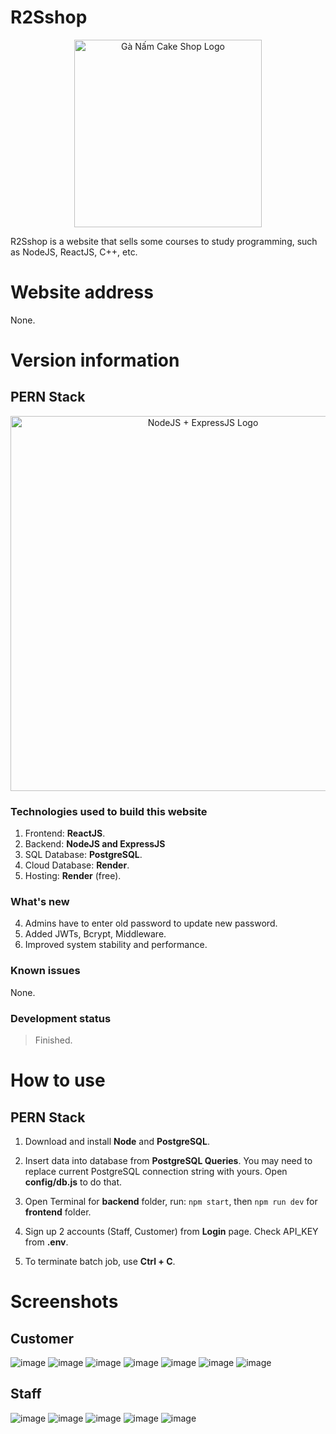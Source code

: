 # R2Sshop

<div align="center">
  <img src="https://github.com/user-attachments/assets/90841f53-c78e-48d2-ae0d-94e12915def1" alt="Gà Nấm Cake Shop Logo" width="300">
</div>

R2Sshop is a website that sells some courses to study programming, such as NodeJS, ReactJS, C++, etc.

# Website address
None.

# Version information
## PERN Stack
<div align="center">
  <img src="https://github.com/user-attachments/assets/175a57dc-d00b-4857-a181-96097b535e7f" alt="NodeJS + ExpressJS Logo" width="600">
</div>

### Technologies used to build this website
1. Frontend: <b>ReactJS</b>.
2. Backend: <b>NodeJS and ExpressJS</b>
3. SQL Database: <b>PostgreSQL</b>.
4. Cloud Database: <b>Render</b>.
5. Hosting: <b>Render</b> (free).

### What's new
4. Admins have to enter old password to update new password.
5. Added JWTs, Bcrypt, Middleware.
6. Improved system stability and performance.

### Known issues
None.

### Development status
> Finished.

# How to use
## PERN Stack
1. Download and install <b>Node</b> and <b>PostgreSQL</b>.
2. Insert data into database from **PostgreSQL Queries**. You may need to replace current PostgreSQL connection string with yours. Open <b>config/db.js</b> to do that.

3. Open Terminal for **backend** folder, run: `npm start`, then `npm run dev` for **frontend** folder.

4. Sign up 2 accounts (Staff, Customer) from **Login** page. Check API_KEY from **.env**.
5. To terminate batch job, use <b>Ctrl + C</b>.
   
# Screenshots
## Customer
![image](https://github.com/user-attachments/assets/ab51af55-20d0-4918-8831-77f12853e470)
![image](https://github.com/user-attachments/assets/43976cb3-6cf1-47d1-864c-4a90f563c9b2)
![image](https://github.com/user-attachments/assets/01fd04fb-682f-4bda-b26b-56a90c9b3d0f)
![image](https://github.com/user-attachments/assets/56ad0088-3d83-4ff4-bca8-50392d121f68)
![image](https://github.com/user-attachments/assets/8c881258-6345-4704-8d76-69823de2a8b6)
![image](https://github.com/user-attachments/assets/91fa9c33-ad8d-49df-90f5-7181972a75a0)
![image](https://github.com/user-attachments/assets/d21d87fe-a0c5-4a8f-bad1-005d2319dc4e)
## Staff
![image](https://github.com/user-attachments/assets/03c1232f-bf8a-4d1b-b4a1-f8138f47013c)
![image](https://github.com/user-attachments/assets/9b8fb45e-cba6-486b-a13a-92d59ecaa7b1)
![image](https://github.com/user-attachments/assets/15c3ed98-4d1f-4fe8-bd61-458db7264b0d)
![image](https://github.com/user-attachments/assets/625f1eb9-1540-449d-bcc1-2c32aa65d486)
![image](https://github.com/user-attachments/assets/410a3d15-0316-4ff4-8875-1f3ab497904e)
